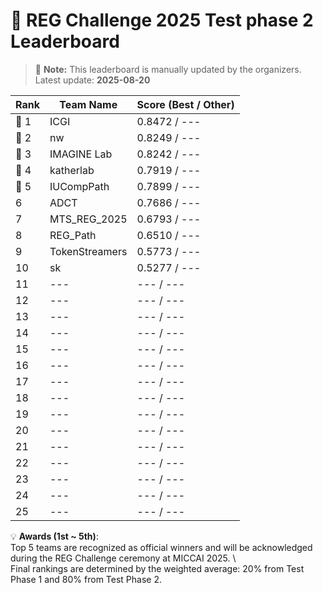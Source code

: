 # 🏅 REG Challenge 2025 Test phase 2 Leaderboard

> 📌 **Note:** This leaderboard is manually updated by the organizers.  
> Latest update: **2025-08-20**

| Rank | Team Name        | Score (Best / Other) |
|------|------------------|--------------------|
| 🥇 1 | ICGI          | 0.8472 / ---        |
| 🥈 2 | nw          | 0.8249 / ---        |
| 🥉 3 | IMAGINE Lab          | 0.8242 / ---        |
| 🏅 4 | katherlab          | 0.7919 / ---        |
| 🏅 5 | IUCompPath          | 0.7899 / ---        |
| 6    | ADCT          | 0.7686 / ---        |
| 7    | MTS_REG_2025          | 0.6793 / ---        |
| 8    | REG_Path          | 0.6510 / ---        |
| 9    | TokenStreamers          | 0.5773 / ---        |
| 10   | sk          | 0.5277 / ---        |
| 11   | ---          | --- / ---        |
| 12   | ---          | --- / ---        |
| 13   | ---          | --- / ---        |
| 14   | ---          | --- / ---        |
| 15   | ---          | --- / ---        |
| 16   | ---          | --- / ---        |
| 17   | ---          | --- / ---        |
| 18   | ---          | --- / ---        |
| 19   | ---          | --- / ---        |
| 20   | ---          | --- / ---        |
| 21   | ---          | --- / ---        |
| 22   | ---          | --- / ---        |
| 23   | ---          | --- / ---        |
| 24   | ---          | --- / ---        |
| 25   | ---          | --- / ---        |


💡 **Awards (1st ~ 5th)**:  
Top 5 teams are recognized as official winners and will be acknowledged during the REG Challenge ceremony at MICCAI 2025. \\  
Final rankings are determined by the weighted average: 20% from Test Phase 1 and 80% from Test Phase 2.  

